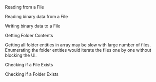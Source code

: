 Reading from a File
<snippet id='fs-read-text-code'/>
<snippet id='fs-read-text-code-ts'/>

Reading binary data from a File
<snippet id='fs-read-sync-code'/>
<snippet id='fs-read-sync-code-ts'/>

Writing binary data to a File
<snippet id='fs-write-sync-code'/>
<snippet id='fs-write-sync-code-ts'/>

Getting Folder Contents

Getting all folder entities in array may be slow with large number of files. 
Enumerating the folder entities would iterate the files one by one without blocking the UI.
<snippet id='fs-folder-content-code'/>
<snippet id='fs-folder-content-code-ts'/>

Checking if a File Exists
<snippet id='fs-file-exists-check-code'/>
<snippet id='fs-file-exists-check-code-ts'/>

Checking if a Folder Exists
<snippet id='fs-folder-exists-check-code'/>
<snippet id='fs-folder-exists-check-code-ts'/>